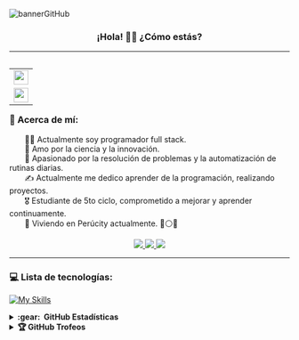 
![bannerGitHub](https://github.com/Auqui19/Auqui19/assets/103224841/c84e1723-496d-41ce-8133-5718b3433a5c)

<h3 align="center">¡Hola! 👋🏻 ¿Cómo estás?</h3>

---
<table align="right">
  <tr><td><a href="README.md"><img src="/img/icons8-circular-españa-48.png" style="width: 26px; height: 26px;"></img></a></td></tr>
  <tr><td><a href="README_ENG.md"><img src="/img/icons8-circular-de-gran-bretaña-48.png" style="width: 26px; height: 26px;"></img></a></td></tr>
</table>

### 💫 Acerca de mí:

&nbsp;&nbsp;&nbsp;&nbsp;&nbsp;&nbsp; 🧑‍💻 Actualmente soy programador full stack.\
&nbsp;&nbsp;&nbsp;&nbsp;&nbsp;&nbsp; 🌱  Amo por la ciencia y la innovación.\
&nbsp;&nbsp;&nbsp;&nbsp;&nbsp;&nbsp; 💓  Apasionado por la resolución de problemas y la automatización de rutinas diarias.\
&nbsp;&nbsp;&nbsp;&nbsp;&nbsp;&nbsp; ✍️  Actualmente me dedico aprender de la programación, realizando proyectos.\
&nbsp;&nbsp;&nbsp;&nbsp;&nbsp;&nbsp; 🎖️  Estudiante de 5to ciclo, comprometido a mejorar y aprender continuamente.\
&nbsp;&nbsp;&nbsp;&nbsp;&nbsp;&nbsp; 📍  Viviendo en Perúcity actualmente. 🔴⚪🔴 
 
<div align="center">
 <a href="https://www.linkedin.com/in/alonso-auqui-tasayco/">
    <img src="https://skillicons.dev/icons?i=linkedin" />
  </a> 
 <a href="https://www.instagram.com/yoalonsoo/">
    <img src="https://skillicons.dev/icons?i=instagram" />
  </a>
 <a href="mailto:auquialonso19@gmail.com?subject=Hola%20Sebastian%20Auqui">
    <img src="https://skillicons.dev/icons?i=gmail" />
  </a> 
</div>

---
### 💻 Lista de tecnologías:
[![My Skills](https://skillicons.dev/icons?i=angular,astro,js,ts,tailwind,bootstrap,wordpress,cs,java,spring,mysql,idea,vscode,visualstudio,eclipse,git,github,postman,powershell,figma,windows)](https://skillicons.dev)

<details>
  <summary><b>:gear: &nbsp;GitHub Estadísticas</b></summary><br/> 
  <div align="center" >
   <img height="147px" src="https://github-readme-streak-stats.herokuapp.com/?user=Auqui19&theme=nightowl&hide_border=true" />
   <br/>
  </div>
  <br/>
  <div align="center" >
   <img height="147px" src="https://github-readme-stats.vercel.app/api?username=Auqui19&theme=nightowl&hide_border=true&include_all_commits=true&count_private=false" /> &nbsp; <img height="147px" src="https://github-readme-stats.vercel.app/api/top-langs/?username=Auqui19&theme=nightowl&hide_border=true&include_all_commits=true&count_private=false&layout=compact" />
   
  </div>
  
</details>

<details>
 <summary><b>🏆 GitHub Trofeos</b></summary><br/> 

 ![](https://github-profile-trophy.vercel.app/?username=Auqui19&theme=discord&no-frame=true&no-bg=true&margin-w=4)
</details>


